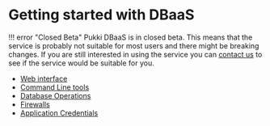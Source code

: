 # Getting started with DBaaS

!!! error "Closed Beta"
    Pukki DBaaS is in closed beta. This means that the service is probably not suitable for most users
    and there might be breaking changes. If you are still interested in using the service you can
    [contact us](../../support/contact.md) to see if the service would be suitable for you.

* [Web interface](web-interface.md)
* [Command Line tools](cli.md)
* [Database Operations](operations.md)
* [Firewalls](firewalls.md)
* [Application Credentials](application-credentials.md)
